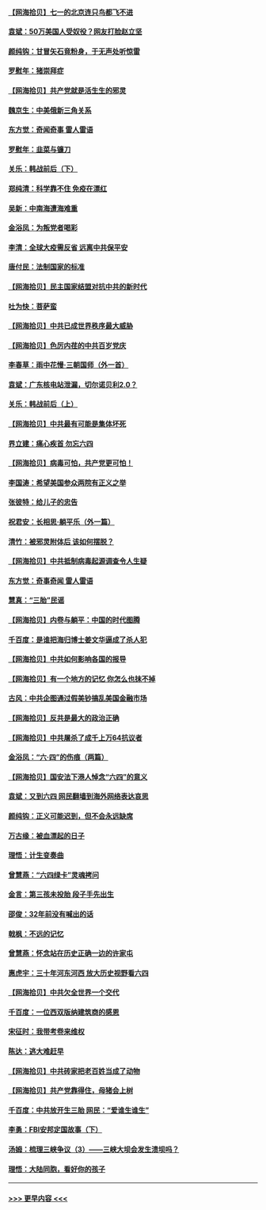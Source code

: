 #### [【网海拾贝】七一的北京连只鸟都飞不进](../pages/nsc993/n13041377.md?t=06232151) 
#### [袁斌：50万美国人受奴役？网友打脸赵立坚](../pages/nsc993/n13041330.md?t=06232151) 
#### [颜纯钩：甘冒矢石竟粉身，于无声处听惊雷](../pages/nsc993/n13041140.md?t=06232151) 
#### [罗慰年：猪崇拜症](../pages/nsc993/n13041071.md?t=06232151) 
#### [【网海拾贝】共产党就是活生生的邪灵](../pages/nsc993/n13036627.md?t=06232151) 
#### [魏京生：中美俄新三角关系](../pages/nsc993/n13035986.md?t=06232151) 
#### [东方觉：奇闻奇事 雷人雷语](../pages/nsc993/n13035878.md?t=06232151) 
#### [罗慰年：韭菜与镰刀](../pages/nsc993/n13034374.md?t=06232151) 
#### [关乐：韩战前后（下）](../pages/nsc993/n13034113.md?t=06232151) 
#### [郑纯清：科学靠不住 免疫在漂红](../pages/nsc993/n13034093.md?t=06232151) 
#### [吴新：中南海遭海难重](../pages/nsc993/n13034084.md?t=06232151) 
#### [金浴凤：为叛党者喝彩](../pages/nsc993/n13034058.md?t=06232151) 
#### [李清：全球大疫需反省 远离中共保平安](../pages/nsc993/n13033784.md?t=06232151) 
#### [唐付民：法制国家的标准](../pages/nsc993/n13032944.md?t=06232151) 
#### [【网海拾贝】民主国家结盟对抗中共的新时代](../pages/nsc993/n13031717.md?t=06232151) 
#### [吐为快：菩萨蛮](../pages/nsc993/n13030033.md?t=06232151) 
#### [【网海拾贝】中共已成世界秩序最大威胁](../pages/nsc993/n13028138.md?t=06232151) 
#### [【网海拾贝】色厉内荏的中共百岁党庆](../pages/nsc993/n13025582.md?t=06232151) 
#### [李春草：雨中花慢‧三朝国师（外一首）](../pages/nsc993/n13025567.md?t=06232151) 
#### [袁斌：广东核电站泄漏，切尔诺贝利2.0？](../pages/nsc993/n13025475.md?t=06232151) 
#### [关乐：韩战前后（上）](../pages/nsc993/n13025387.md?t=06232151) 
#### [【网海拾贝】中共最有可能是集体坏死](../pages/nsc993/n13023101.md?t=06232151) 
#### [界立建：痛心疾首 勿忘六四](../pages/nsc993/n13022339.md?t=06232151) 
#### [【网海拾贝】病毒可怕，共产党更可怕！](../pages/nsc993/n13020728.md?t=06232151) 
#### [李国涛：希望美国参众两院有正义之举](../pages/nsc993/n13020674.md?t=06232151) 
#### [张彼特：给儿子的忠告](../pages/nsc993/n13018934.md?t=06232151) 
#### [祝君安：长相思‧躺平乐（外一篇）](../pages/nsc993/n13018923.md?t=06232151) 
#### [清竹：被邪灵附体后 该如何摆脱？](../pages/nsc993/n13018877.md?t=06232151) 
#### [【网海拾贝】中共抵制病毒起源调查令人生疑](../pages/nsc993/n13017785.md?t=06232151) 
#### [东方觉：奇事奇闻 雷人雷语](../pages/nsc993/n13017577.md?t=06232151) 
#### [慧真：“三胎”民谣](../pages/nsc993/n13017394.md?t=06232151) 
#### [【网海拾贝】内卷与躺平：中国的时代图腾](../pages/nsc993/n13016128.md?t=06232151) 
#### [千百度：是谁把海归博士姜文华逼成了杀人犯](../pages/nsc993/n13015218.md?t=06232151) 
#### [【网海拾贝】中共如何影响各国的报导](../pages/nsc993/n13012599.md?t=06232151) 
#### [【网海拾贝】有一个地方的记忆 你怎么也抹不掉](../pages/nsc993/n13009802.md?t=06232151) 
#### [古风：中共企图通过假美钞搞乱美国金融市场](../pages/nsc993/n13009626.md?t=06232151) 
#### [【网海拾贝】反共是最大的政治正确](../pages/nsc993/n13007051.md?t=06232151) 
#### [【网海拾贝】中共屠杀了成千上万64抗议者](../pages/nsc993/n13002713.md?t=06232151) 
#### [金浴凤：“六·四”的伤痕（两篇）](../pages/nsc993/n13001719.md?t=06232151) 
#### [【网海拾贝】国安法下港人悼念“六四”的意义](../pages/nsc993/n13001039.md?t=06232151) 
#### [袁斌：又到六四 网民翻墙到海外网络表达哀思](../pages/nsc993/n13000995.md?t=06232151) 
#### [颜纯钩：正义可能迟到，但不会永远缺席](../pages/nsc993/n13000920.md?t=06232151) 
#### [万古缘：被血漂起的日子](../pages/nsc993/n13000914.md?t=06232151) 
#### [理悟：计生变奏曲](../pages/nsc993/n13000414.md?t=06232151) 
#### [曾慧燕：“六四绿卡”灵魂拷问](../pages/nsc993/n13000277.md?t=06232151) 
#### [金言：第三孩未投胎 段子手先出生](../pages/nsc993/n13000215.md?t=06232151) 
#### [邵俊：32年前没有喊出的话](../pages/nsc993/n13000181.md?t=06232151) 
#### [戟枫：不远的记忆](../pages/nsc993/n13000121.md?t=06232151) 
#### [曾慧燕：怀念站在历史正确一边的许家屯](../pages/nsc993/n13000073.md?t=06232151) 
#### [惠虎宇：三十年河东河西 放大历史视野看六四](../pages/nsc993/n13000018.md?t=06232151) 
#### [【网海拾贝】中共欠全世界一个交代](../pages/nsc993/n12998706.md?t=06232151) 
#### [千百度：一位西双版纳建筑商的感恩](../pages/nsc993/n12998487.md?t=06232151) 
#### [宋征时：我带考卷来维权](../pages/nsc993/n12994088.md?t=06232151) 
#### [陈达：逃大难赶早](../pages/nsc993/n12993569.md?t=06232151) 
#### [【网海拾贝】中共砖家把老百姓当成了动物](../pages/nsc993/n12993483.md?t=06232151) 
#### [【网海拾贝】共产党靠得住，母猪会上树](../pages/nsc993/n12990730.md?t=06232151) 
#### [千百度：中共放开生三胎 网民：“爱谁生谁生”](../pages/nsc993/n12990644.md?t=06232151) 
#### [李勇：FBI安邦定国故事（下）](../pages/nsc993/n12987854.md?t=06232151) 
#### [汤姆：梳理三峡争议（3）——三峡大坝会发生溃坝吗？](../pages/nsc993/n12989806.md?t=06232151) 
#### [理悟：大陆同胞，看好你的孩子](../pages/nsc993/n12989778.md?t=06232151) 

----
#### [ >>> 更早内容 <<< ](../indexes/nsc993-earlier.md)
